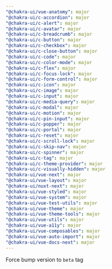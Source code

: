 ```yaml
---
"@chakra-ui/vue-anatomy": major
"@chakra-ui/c-accordion": major
"@chakra-ui/c-alert": major
"@chakra-ui/c-avatar": major
"@chakra-ui/c-breadcrumb": major
"@chakra-ui/c-button": major
"@chakra-ui/c-checkbox": major
"@chakra-ui/c-close-button": major
"@chakra-ui/c-code": major
"@chakra-ui/c-color-mode": major
"@chakra-ui/c-flex": major
"@chakra-ui/c-focus-lock": major
"@chakra-ui/c-form-control": major
"@chakra-ui/c-icon": major
"@chakra-ui/c-image": major
"@chakra-ui/c-input": major
"@chakra-ui/c-media-query": major
"@chakra-ui/c-modal": major
"@chakra-ui/c-motion": major
"@chakra-ui/c-pin-input": major
"@chakra-ui/c-popper": major
"@chakra-ui/c-portal": major
"@chakra-ui/c-reset": major
"@chakra-ui/c-scroll-lock": major
"@chakra-ui/c-skip-nav": major
"@chakra-ui/c-spinner": major
"@chakra-ui/c-tag": major
"@chakra-ui/c-theme-provider": major
"@chakra-ui/c-visually-hidden": major
"@chakra-ui/vue-next": major
"@chakra-ui/vue-layout": major
"@chakra-ui/nuxt-next": major
"@chakra-ui/vue-styled": major
"@chakra-ui/vue-system": major
"@chakra-ui/vue-test-utils": major
"@chakra-ui/vue-theme": major
"@chakra-ui/vue-theme-tools": major
"@chakra-ui/vue-utils": major
"@chakra-ui/vue-a11y": major
"@chakra-ui/vue-composables": major
"@chakra-ui/vue-auto-import": major
"@chakra-ui/vue-docs-next": major
---
```


Force bump version to `beta` tag
